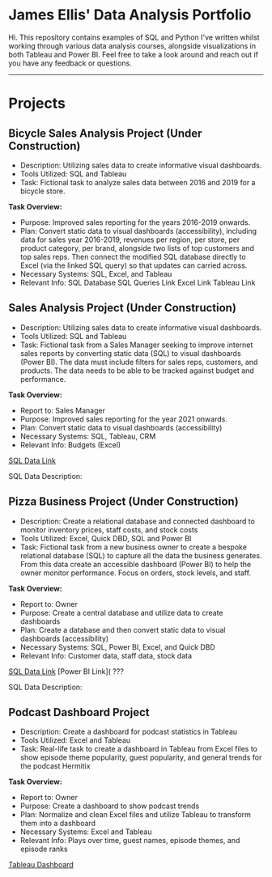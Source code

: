 # James Ellis' Data Analysis Portfolio

Hi. This repository contains examples of SQL and Python I've written whilst working through various data analysis courses, alongside visualizations in both Tableau and Power BI. Feel free to take a look around and reach out if you have any feedback or questions.

---
# Projects

## Bicycle Sales Analysis Project (Under Construction)

- Description: Utilizing sales data to create informative visual dashboards.
- Tools Utilized: SQL and Tableau
- Task: Fictional task to analyze sales data between 2016 and 2019 for a bicycle store.

**Task Overview:**
* Purpose: Improved sales reporting for the years 2016-2019 onwards.
* Plan: Convert static data to visual dashboards (accessibility), including data for sales year 2016-2019, revenues per region, per store, per product category, per brand, alongside two lists of top customers and top sales reps. Then connect the modified SQL database directly to Excel (via the linked SQL query) so that updates can carried across. 
* Necessary Systems: SQL, Excel, and Tableau
* Relevant Info: SQL Database
SQL Queries Link
Excel Link
Tableau Link

## Sales Analysis Project (Under Construction)

- Description: Utilizing sales data to create informative visual dashboards.
- Tools Utilized: SQL and Tableau
- Task: Fictional task from a Sales Manager seeking to improve internet sales reports by converting static data (SQL) to visual dashboards (Power BI). The data must include filters for sales reps, customers, and products. The data needs to be able to be tracked against budget and performance. 

**Task Overview:**
* Report to: Sales Manager
* Purpose: Improved sales reporting for the year 2021 onwards.
* Plan: Convert static data to visual dashboards (accessibility)
* Necessary Systems: SQL, Tableau, CRM
* Relevant Info: Budgets (Excel)

[SQL Data Link](SalesAnalysisSQL)

SQL Data Description:

## Pizza Business Project (Under Construction)

- Description: Create a relational database and connected dashboard to monitor inventory prices, staff costs, and stock costs
- Tools Utilized: Excel, Quick DBD, SQL and Power BI
- Task: Fictional task from a new business owner to create a bespoke relational database (SQL) to capture all the data the business generates. From this data create an accessible dashboard (Power BI) to help the owner monitor performance. Focus on orders, stock levels, and staff.

**Task Overview:**
* Report to: Owner
* Purpose: Create a central database and utilize data to create dashboards
* Plan: Create a database and then convert static data to visual dashboards (accessibility)
* Necessary Systems: SQL, Power BI, Excel, and Quick DBD
* Relevant Info: Customer data, staff data, stock data

[SQL Data Link](https://github.com/jdedata/James-Ellis---DA-Portfolio/blob/main/SalesAnalysisPizza.sql)
[Power BI Link]( ??? 

SQL Data Description:

## Podcast Dashboard Project

- Description: Create a dashboard for podcast statistics in Tableau
- Tools Utilized: Excel and Tableau
- Task: Real-life task to create a dashboard in Tableau from Excel files to show episode theme popularity, guest popularity, and general trends for the podcast Hermitix

**Task Overview:**
* Report to: Owner
* Purpose: Create a dashboard to show podcast trends
* Plan: Normalize and clean Excel files and utilize Tableau to transform them into a dashboard
* Necessary Systems: Excel and Tableau
* Relevant Info: Plays over time, guest names, episode themes, and episode ranks

[Tableau Dashboard](https://public.tableau.com/app/profile/james.ellis6768/viz/PodcastDashboard/MainDashboard?publish=yes)


